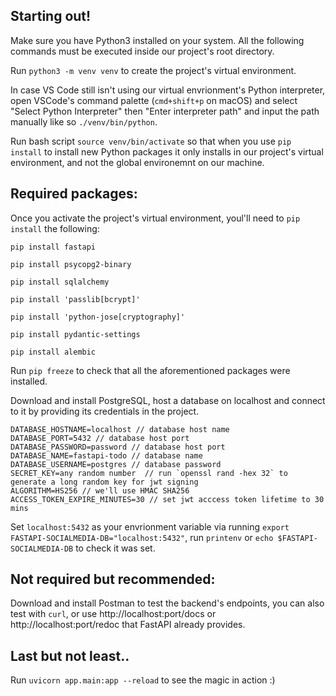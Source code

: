 ## Starting out!
Make sure you have Python3 installed on your system.
All the following commands must be executed inside our project's root directory.

Run `python3 -m venv venv` to create the project's virtual environment.

In case VS Code still isn't using our virtual envrionment's Python interpreter, open VSCode's command palette (`cmd+shift+p` on macOS) and select "Select Python Interpreter" then "Enter interpreter path" and input the path manually like so `./venv/bin/python`.

Run bash script `source venv/bin/activate` so that when you use `pip install` to install new Python packages it only installs in our project's virtual environment, and not the global environemnt on our machine.

## Required packages:

Once you activate the project's virtual environment, youl'll need to `pip install` the following:

`pip install fastapi`

`pip install psycopg2-binary`

`pip install sqlalchemy`

`pip install 'passlib[bcrypt]'`

`pip install 'python-jose[cryptography]'`

`pip install pydantic-settings`

`pip install alembic`

Run `pip freeze` to check that all the aforementioned packages were installed.

Download and install PostgreSQL, host a database on localhost and connect to it by providing its credentials in the project.

```
DATABASE_HOSTNAME=localhost // database host name
DATABASE_PORT=5432 // database host port
DATABASE_PASSWORD=password // database host port
DATABASE_NAME=fastapi-todo // database name
DATABASE_USERNAME=postgres // database password
SECRET_KEY=any random number  // run `openssl rand -hex 32` to generate a long random key for jwt signing
ALGORITHM=HS256 // we'll use HMAC SHA256
ACCESS_TOKEN_EXPIRE_MINUTES=30 // set jwt acccess token lifetime to 30 mins
```

Set `localhost:5432` as your envrionment variable via running `export FASTAPI-SOCIALMEDIA-DB="localhost:5432"`, run `printenv` or `echo $FASTAPI-SOCIALMEDIA-DB` to check it was set.

## Not required but recommended:
Download and install Postman to test the backend's endpoints, you can also test with `curl`, or use http://localhost:port/docs or http://localhost:port/redoc that FastAPI already provides.

## Last but not least..

Run `uvicorn app.main:app --reload` to see the magic in action :)